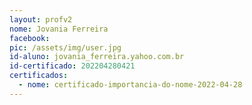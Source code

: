 ```yaml
---
layout: profv2
nome: Jovania Ferreira
facebook:
pic: /assets/img/user.jpg
id-aluno: jovania_ferreira.yahoo.com.br
id-certificado: 202204280421
certificados:
  - nome: certificado-importancia-do-nome-2022-04-28
---
```


